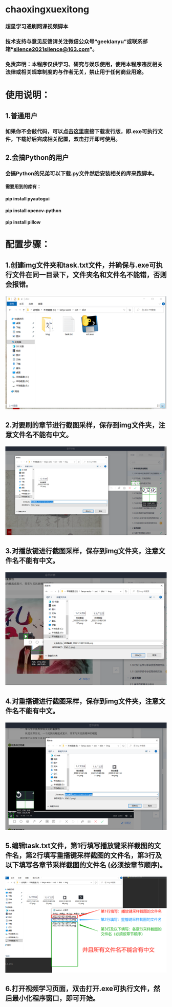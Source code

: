 # chaoxingxuexitong
### 超星学习通刷网课视频脚本
### 技术支持与意见反馈请关注微信公众号“geeklanyu”或联系邮箱“silence2021silence@163.com”。
### 免责声明：本程序仅供学习、研究与娱乐使用，使用本程序违反相关法律或相关规章制度的与作者无关，禁止用于任何商业用途。

# 使用说明：
## 1.普通用户
### 如果你不会敲代码，可以[点击这里](https://www.aliyundrive.com/s/aTTsdGR3pUr)直接下载发行版，即.exe可执行文件，下载好后完成相关配置，双击打开即可使用。
## 2.会搞Python的用户
### 会搞Python的兄弟可以下载.py文件然后安装相关的库来跑脚本。
#### 需要用到的库有：
#### pip install pyautogui
#### pip install opencv-python
#### pip install pillow

# 配置步骤：
## 1.创建img文件夹和task.txt文件，并确保与.exe可执行文件在同一目录下，文件夹名和文件名不能错，否则会报错。
### ![/readme/img1.png](/readme/img1.png)
## 2.对要刷的章节进行截图采样，保存到img文件夹，注意文件名不能有中文。
### ![/readme/img2.png](/readme/img2.png)
## 3.对播放键进行截图采样，保存到img文件夹，注意文件名不能有中文。
### ![/readme/img3.png](/readme/img3.png)
## 4.对重播键进行截图采样，保存到img文件夹，注意文件名不能有中文。
### ![/readme/img4.png](/readme/img4.png)
## 5.编辑task.txt文件，第1行填写播放键采样截图的文件名，第2行填写重播键采样截图的文件名，第3行及以下填写各章节采样截图的文件名 (必须按章节顺序)。
### ![/readme/img5.png](/readme/img5.png)
## 6.打开视频学习页面，双击打开.exe可执行文件，然后最小化程序窗口，即可开始。
